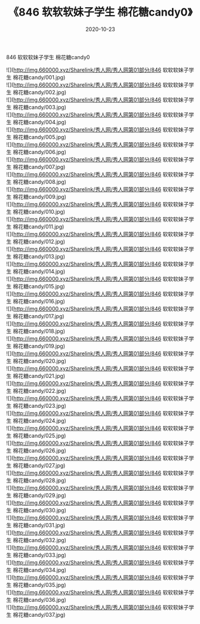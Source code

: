 ﻿---
layout: post
title:  《846 软软软妹子学生 棉花糖candy0》
date:   2020-10-23
img: http://img.660000.xyz/Sharelink/秀人网/秀人网第01部分/846 软软软妹子学生 棉花糖candy0/000.jpg
categories: [美女, 清纯, 唯美]
---

846 软软软妹子学生 棉花糖candy0

  ![](http://img.660000.xyz/Sharelink/秀人网/秀人网第01部分/846 软软软妹子学生 棉花糖candy/001.jpg) <br> ![](http://img.660000.xyz/Sharelink/秀人网/秀人网第01部分/846 软软软妹子学生 棉花糖candy/002.jpg) <br> ![](http://img.660000.xyz/Sharelink/秀人网/秀人网第01部分/846 软软软妹子学生 棉花糖candy/003.jpg) <br> ![](http://img.660000.xyz/Sharelink/秀人网/秀人网第01部分/846 软软软妹子学生 棉花糖candy/004.jpg) <br> ![](http://img.660000.xyz/Sharelink/秀人网/秀人网第01部分/846 软软软妹子学生 棉花糖candy/005.jpg) <br> ![](http://img.660000.xyz/Sharelink/秀人网/秀人网第01部分/846 软软软妹子学生 棉花糖candy/006.jpg) <br> ![](http://img.660000.xyz/Sharelink/秀人网/秀人网第01部分/846 软软软妹子学生 棉花糖candy/007.jpg) <br> ![](http://img.660000.xyz/Sharelink/秀人网/秀人网第01部分/846 软软软妹子学生 棉花糖candy/008.jpg) <br> ![](http://img.660000.xyz/Sharelink/秀人网/秀人网第01部分/846 软软软妹子学生 棉花糖candy/009.jpg) <br> ![](http://img.660000.xyz/Sharelink/秀人网/秀人网第01部分/846 软软软妹子学生 棉花糖candy/010.jpg) <br> ![](http://img.660000.xyz/Sharelink/秀人网/秀人网第01部分/846 软软软妹子学生 棉花糖candy/011.jpg) <br> ![](http://img.660000.xyz/Sharelink/秀人网/秀人网第01部分/846 软软软妹子学生 棉花糖candy/012.jpg) <br> ![](http://img.660000.xyz/Sharelink/秀人网/秀人网第01部分/846 软软软妹子学生 棉花糖candy/013.jpg) <br> ![](http://img.660000.xyz/Sharelink/秀人网/秀人网第01部分/846 软软软妹子学生 棉花糖candy/014.jpg) <br> ![](http://img.660000.xyz/Sharelink/秀人网/秀人网第01部分/846 软软软妹子学生 棉花糖candy/015.jpg) <br> ![](http://img.660000.xyz/Sharelink/秀人网/秀人网第01部分/846 软软软妹子学生 棉花糖candy/016.jpg) <br> ![](http://img.660000.xyz/Sharelink/秀人网/秀人网第01部分/846 软软软妹子学生 棉花糖candy/017.jpg) <br> ![](http://img.660000.xyz/Sharelink/秀人网/秀人网第01部分/846 软软软妹子学生 棉花糖candy/018.jpg) <br> ![](http://img.660000.xyz/Sharelink/秀人网/秀人网第01部分/846 软软软妹子学生 棉花糖candy/019.jpg) <br> ![](http://img.660000.xyz/Sharelink/秀人网/秀人网第01部分/846 软软软妹子学生 棉花糖candy/020.jpg) <br> ![](http://img.660000.xyz/Sharelink/秀人网/秀人网第01部分/846 软软软妹子学生 棉花糖candy/021.jpg) <br> ![](http://img.660000.xyz/Sharelink/秀人网/秀人网第01部分/846 软软软妹子学生 棉花糖candy/022.jpg) <br> ![](http://img.660000.xyz/Sharelink/秀人网/秀人网第01部分/846 软软软妹子学生 棉花糖candy/023.jpg) <br> ![](http://img.660000.xyz/Sharelink/秀人网/秀人网第01部分/846 软软软妹子学生 棉花糖candy/024.jpg) <br> ![](http://img.660000.xyz/Sharelink/秀人网/秀人网第01部分/846 软软软妹子学生 棉花糖candy/025.jpg) <br> ![](http://img.660000.xyz/Sharelink/秀人网/秀人网第01部分/846 软软软妹子学生 棉花糖candy/026.jpg) <br> ![](http://img.660000.xyz/Sharelink/秀人网/秀人网第01部分/846 软软软妹子学生 棉花糖candy/027.jpg) <br> ![](http://img.660000.xyz/Sharelink/秀人网/秀人网第01部分/846 软软软妹子学生 棉花糖candy/028.jpg) <br> ![](http://img.660000.xyz/Sharelink/秀人网/秀人网第01部分/846 软软软妹子学生 棉花糖candy/029.jpg) <br> ![](http://img.660000.xyz/Sharelink/秀人网/秀人网第01部分/846 软软软妹子学生 棉花糖candy/030.jpg) <br> ![](http://img.660000.xyz/Sharelink/秀人网/秀人网第01部分/846 软软软妹子学生 棉花糖candy/031.jpg) <br> ![](http://img.660000.xyz/Sharelink/秀人网/秀人网第01部分/846 软软软妹子学生 棉花糖candy/032.jpg) <br> ![](http://img.660000.xyz/Sharelink/秀人网/秀人网第01部分/846 软软软妹子学生 棉花糖candy/033.jpg) <br> ![](http://img.660000.xyz/Sharelink/秀人网/秀人网第01部分/846 软软软妹子学生 棉花糖candy/034.jpg) <br> ![](http://img.660000.xyz/Sharelink/秀人网/秀人网第01部分/846 软软软妹子学生 棉花糖candy/035.jpg) <br> ![](http://img.660000.xyz/Sharelink/秀人网/秀人网第01部分/846 软软软妹子学生 棉花糖candy/036.jpg) <br> ![](http://img.660000.xyz/Sharelink/秀人网/秀人网第01部分/846 软软软妹子学生 棉花糖candy/037.jpg) <br>